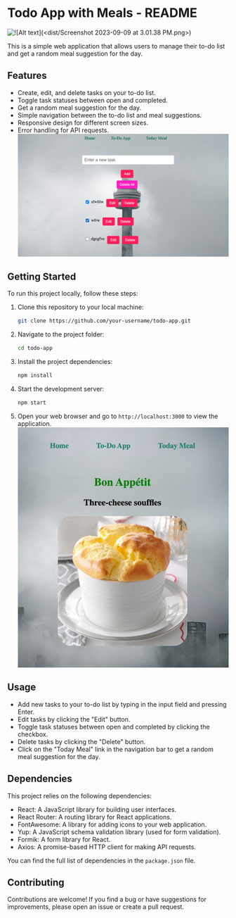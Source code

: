 
# Todo App with Meals - README

![!\[Alt text\](<dist/Screenshot 2023-09-09 at 3.01.38 PM.png>)
](<Screenshot 2023-09-09 at 3.01.38 PM.png>)

This is a simple web application that allows users to manage their to-do list and get a random meal suggestion for the day.

## Features

- Create, edit, and delete tasks on your to-do list.
- Toggle task statuses between open and completed.
- Get a random meal suggestion for the day.
- Simple navigation between the to-do list and meal suggestions.
- Responsive design for different screen sizes.
- Error handling for API requests.
![Alt text](<Screenshot 2023-09-09 at 3.02.07 PM.png>)
## Getting Started

To run this project locally, follow these steps:

1. Clone this repository to your local machine:

   ```bash
   git clone https://github.com/your-username/todo-app.git
   ```

2. Navigate to the project folder:

   ```bash
   cd todo-app
   ```

3. Install the project dependencies:

   ```bash
   npm install
   ```

4. Start the development server:

   ```bash
   npm start
   ```

5. Open your web browser and go to `http://localhost:3000` to view the application.
![Alt text](<Screenshot 2023-09-09 at 3.05.07 PM.png>)
## Usage

- Add new tasks to your to-do list by typing in the input field and pressing Enter.
- Edit tasks by clicking the "Edit" button.
- Toggle task statuses between open and completed by clicking the checkbox.
- Delete tasks by clicking the "Delete" button.
- Click on the "Today Meal" link in the navigation bar to get a random meal suggestion for the day.

## Dependencies

This project relies on the following dependencies:

- React: A JavaScript library for building user interfaces.
- React Router: A routing library for React applications.
- FontAwesome: A library for adding icons to your web application.
- Yup: A JavaScript schema validation library (used for form validation).
- Formik: A form library for React.
- Axios: A promise-based HTTP client for making API requests.

You can find the full list of dependencies in the `package.json` file.

## Contributing

Contributions are welcome! If you find a bug or have suggestions for improvements, please open an issue or create a pull request.
